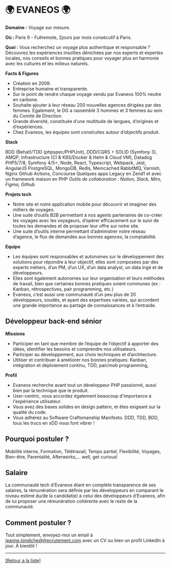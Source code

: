 # 🌍 EVANEOS 🌍

**Domaine :** Voyage sur mesure. 

**Où :** Paris 9 - Fullremote, 2jours par mois consécutif à Paris.

**Quoi :** Vous recherchez un voyage plus authentique et responsable ? Découvrez les expériences insolites dénichées par nos experts et expertes locales, nos conseils et bonnes pratiques pour voyager plus en harmonie avec les cultures et les milieux naturels.

**Facts & Figures**

* Création en 2009. 
* Entreprise humaine et transparente. 
* Sur le point de rendre chaque voyage vendu par Evaneos 100% neutre en carbone.
* Souhaite ajouter à leur réseau 200 nouvelles agences dirigées par des femmes. Egalement, le DG a rassemblé 3 hommes et 3 femmes au sein du Comité de Direction.
* Grande diversité, constituée d’une multitude de langues, d’origines et d’expériences. 
* Chez Evaneos, les équipes sont construites autour d’objectifs produit.

**Stack**

BDD (Behat)/TDD (phpspec/PHPUnit), DDD/CQRS + SOLID (Symfony 3), AMQP, Infrastructure (CI & K8S/Docker & Helm & Cloud VM), Datadog
PHP5/7/8, Symfony 4/5+, 
Node, React, Typescript, Webpack, Jest, AngularJS
PostgreSQL, MongoDB, Redis, Memcached
RabbitMQ, Varnish, Nginx
Github Actions, Concourse
Quelques apps Legacy en Zend1 et avec un framework maison en PHP
*Outils de collaboration : Notion, Slack, Miro, Figma, Github*

**Projets tech**

* Notre site et notre application mobile pour découvrir et imaginer des milliers de voyages.
* Une suite d’outils B2B permettant à nos agents partenaires de co-créer les voyages avec les voyageurs, d’opérer efficacement sur le suivi de toutes les demandes et de proposer leur offre sur notre site.
* Une suite d’outils interne permettant d’administrer notre réseau d’agence, le flux de demandes aux bonnes agences, la comptabilité.

**Equipe**

* Les équipes sont responsables et autonomes sur le développement des solutions pour répondre à leur objectif, elles sont composées par des experts métiers, d’un PM, d’un UX, d’un data analyst, un data ingé et de développeurs.
* Elles sont également autonomes sur leur organisation et leurs méthodes de travail, bien que certaines bonnes pratiques soient communes (ex : Kanban, rétrospectives, pair programming, etc.)
* Evaneos, c’est aussi une communauté d’un peu plus de 20 développeurs, soudés, et ayant des expertises variées, qui accordent une grande importance au partage de connaissances et à l’entraide.


## Développeur back-end sénior

**Missions** 

* Participer en tant que membre de l’équipe de l’objectif à apporter des idées, identifier les besoins et comprendre nos utilisateurs.
* Participer au développement, aux choix techniques et d’architecture.
* Utiliser et contribuer à améliorer nos bonnes pratiques: Kanban, intégration et déploiement continu, TDD, pair/mob programming,

**Profil** 

* Evaneos recherche avant tout un développeur PHP passionné, aussi bien par la technique que le produit. 
* User-centric, vous accordez également beaucoup d'importance à l'expérience utilisateur. 
* Vous avez des bases solides en design pattern, et êtes exigeant sur la qualité du code. 
* Vous adhérez au Software Craftsmanship Manifesto. DDD, TDD, BDD, tous les trucs en xDD vous font vibrer !


## Pourquoi postuler ?

Mobilité interne, Formation, Télétravail, Temps partiel, Flexibilité, Voyages, Bien-être, Parentalité, Afterworks,... well, get curious! 

## Salaire

La communauté tech d’Evaneos étant en complète transparence de ses salaires, la rémunération sera définie par les développeurs en comparant le niveau estimé du/de la candidat(e) à celui des développeurs d’Evaneos, afin de lui proposer une rémunération cohérente avec le reste de la communauté.


## Comment postuler ?

Tout simplement, envoyez-moi un email à jeanne.londiche@jlrecrutement.com avec un CV ou bien un profil LinkedIn à jour. À bientôt ! 


----
<a href="https://github.com/jlondiche/job-board-php/blob/master/README.md">[Retour a la liste]</a>